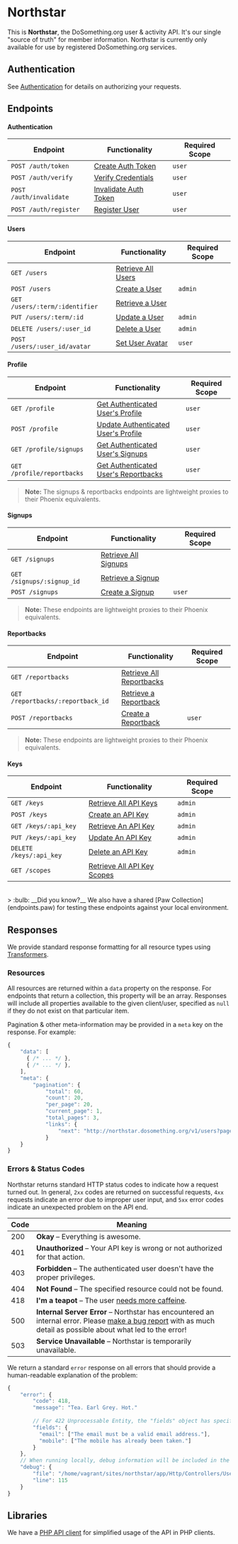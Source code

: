 # Northstar

This is __Northstar__, the DoSomething.org user & activity API. It's our single "source of truth" for member
information. Northstar is currently only available for use by registered DoSomething.org services.

## Authentication
See [Authentication](authentication.md) for details on authorizing your requests.
<br>

## Endpoints 
#### Authentication
Endpoint                  | Functionality                                                | Required Scope
------------------------- | ------------------------------------------------------------ | --------------
`POST /auth/token`        | [Create Auth Token](endpoints/auth.md#create-token)          | `user`
`POST /auth/verify`       | [Verify Credentials](endpoints/auth.md#verify-credentials)   | `user`
`POST /auth/invalidate`   | [Invalidate Auth Token](endpoints/auth.md#invalidate-token)  | `user`
`POST /auth/register`     | [Register User](endpoints/auth.md#register-user)             | `user`

#### Users
Endpoint                                     | Functionality                                            | Required Scope
-------------------------------------------- | -------------------------------------------------------- | --------------
`GET /users`                             | [Retrieve All Users](endpoints/users.md#retrieve-all-users) |
`POST /users`                            | [Create a User](endpoints/users.md#create-a-user) | `admin`
`GET /users/:term/:identifier`           | [Retrieve a User](endpoints/users.md#retrieve-a-user) 
`PUT /users/:term/:id`                   | [Update a User](endpoints/users.md#update-a-user) | `admin`
`DELETE /users/:user_id`                 | [Delete a User](endpoints/users.md#delete-a-user) | `admin`
`POST /users/:user_id/avatar`            | [Set User Avatar](endpoints/users.md#set-user-avatar) | `user`

#### Profile
Endpoint                                     | Functionality                                            | Required Scope
-------------------------------------------- | -------------------------------------------------------- | --------------
`GET /profile`                           | [Get Authenticated User's Profile](endpoints/profile.md#get-profile) | `user`
`POST /profile`                          | [Update Authenticated User's Profile](endpoints/profile.md#post-profile) | `user`
`GET /profile/signups`                   | [Get Authenticated User's Signups](endpoints/profile.md#get-authenticated-users-signups) | `user`
`GET /profile/reportbacks`               | [Get Authenticated User's Reportbacks](endpoints/profile.md#get-authenticated-user-reportbacks) | `user`

> __Note:__ The signups & reportbacks endpoints are lightweight proxies to their Phoenix equivalents.

#### Signups
Endpoint                                     | Functionality                                            | Required Scope
-------------------------------------------- | -------------------------------------------------------- | --------------
`GET /signups`                           | [Retrieve All Signups](endpoints/signups.md#retrieve-all-signups) |
`GET /signups/:signup_id`                | [Retrieve a Signup](endpoints/signups.md#retrieve-a-signup)  |
`POST /signups`                          | [Create a Signup](endpoints/signups.md#create-a-signup)      | `user`

> __Note:__ These endpoints are lightweight proxies to their Phoenix equivalents.

#### Reportbacks
Endpoint                                     | Functionality                                            | Required Scope
-------------------------------------------- | -------------------------------------------------------- | --------------
`GET /reportbacks`                       | [Retrieve All Reportbacks](endpoints/reportbacks.md#retrieve-all-reportbacks) |
`GET /reportbacks/:reportback_id`        | [Retrieve a Reportback](endpoints/reportbacks.md#retrieve-a-reportback) |
`POST /reportbacks`                      | [Create a Reportback](endpoints/reportbacks.md#create-a-reportback) | `user`

> __Note:__ These endpoints are lightweight proxies to their Phoenix equivalents.

#### Keys
Endpoint                                     | Functionality                                            | Required Scope
-------------------------------------------- | -------------------------------------------------------- | --------------
`GET /keys`                                  | [Retrieve All API Keys](endpoints/keys.md#retrieve-all-api-keys)  | `admin`
`POST /keys`                                 | [Create an API Key](endpoints/keys.md#create-an-api-key) | `admin`
`GET /keys/:api_key`                         | [Retrieve An API Key](endpoints/keys.md#retrieve-an-api-key) | `admin`
`PUT /keys/:api_key`                         | [Update An API Key](endpoints/keys.md#update-an-api-key) | `admin`
`DELETE /keys/:api_key`                      | [Delete an API Key](endpoints/keys.md#delete-an-api-key) | `admin`
`GET /scopes`                                | [Retrieve All API Key Scopes](endpoints/keys.md#retrieve-all-api-key-scopes) |

<br>
> :bulb: __Did you know?__ We also have a shared [Paw Collection](endpoints.paw) for testing these endpoints against your local environment.  

<br>

## Responses

We provide standard response formatting for all resource types using [Transformers](https://github.com/DoSomething/northstar/tree/dev/app/Http/Transformers).

### Resources
All resources are returned within a `data` property on the response. For endpoints that return a collection, this property
will be an array. Responses will include all properties available to the given client/user, specified as `null` if they
do not exist on that particular item.

Pagination & other meta-information may be provided in a `meta` key on the response. For example:

```js
{
    "data": [
      { /* ... */ },
      { /* ... */ },
    ],
    "meta": {
        "pagination": {
            "total": 60,
            "count": 20,
            "per_page": 20,
            "current_page": 1,
            "total_pages": 3,
            "links": {
                "next": "http://northstar.dosomething.org/v1/users?page=2"
            }
    }
}
```

### Errors & Status Codes
Northstar returns standard HTTP status codes to indicate how a request turned out. In general, `2xx` codes are returned
on successful requests, `4xx` requests indicate an error due to improper user input, and `5xx` error codes indicate an
unexpected problem on the API end.

Code | Meaning
---- | -------
200  | __Okay__ – Everything is awesome.
401  | __Unauthorized__ – Your API key is wrong or not authorized for that action.
403  | __Forbidden__ – The authenticated user doesn't have the proper privileges.
404  | __Not Found__ – The specified resource could not be found.
418  | __I'm a teapot__ – The user [needs more caffeine](https://www.ietf.org/rfc/rfc2324.txt).
500  | __Internal Server Error__ – Northstar has encountered an internal error. Please [make a bug report](https://github.com/DoSomething/northstar/issues/new) with as much detail as possible about what led to the error!
503  | __Service Unavailable__ – Northstar is temporarily unavailable.

We return a standard `error` response on all errors that should provide a human-readable explanation
of the problem:

```js
{
    "error": {
        "code": 418,
        "message": "Tea. Earl Grey. Hot."
        
        // For 422 Unprocessable Entity, the "fields" object has specific validation errors:
        "fields": {
          "email": ["The email must be a valid email address."],
          "mobile": ["The mobile has already been taken."]
        }
    },
    // When running locally, debug information will be included in the response:
    "debug": {
        "file": "/home/vagrant/sites/northstar/app/Http/Controllers/UserController.php",
        "line": 115
    }
}
```


## Libraries
We have a [PHP API client](https://github.com/DoSomething/northstar-php) for simplified usage of the API in PHP clients.

